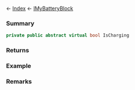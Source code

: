 ← [Index](Api-Index) ← [IMyBatteryBlock](Sandbox.ModAPI.Ingame.IMyBatteryBlock)

### Summary

```csharp
private public abstract virtual bool IsCharging
```

### Returns

### Example

### Remarks

